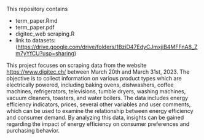 This repository contains 
- term_paper.Rmd
- term_paper.pdf
- digitec_web scraping.R
- link to datasets: (https://drive.google.com/drive/folders/1BziD47EdyCJmxjiB4MFFnA8_Zm7yYfCU?usp=sharing)

This project focuses on scraping data from the website https://www.digitec.ch/ between March 20th and March 31st, 2023. The objective is to collect information on various product types which are electrically powered, including baking ovens, dishwashers, coffee machines, refrigerators, televisions, tumble dryers, washing machines, vacuum cleaners, toasters, and water boilers. The data includes energy efficiency indicators, prices, several other variables and user comments, which can be used to examine the relationship between energy efficiency and consumer demand. By analyzing this data, insights can be gained regarding the impact of energy efficiency on consumer preferences and purchasing behavior.
